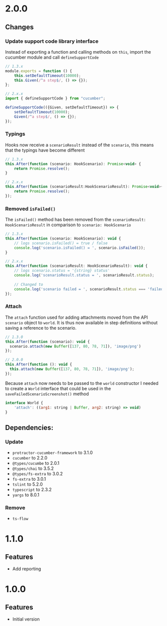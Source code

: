 <a name="2.0.0"></a>
# 2.0.0

## Changes

### Update support code library interface
Instead of exporting a function and calling methods on `this`, import the cucumber module and call `defineSupportCode`

```javascript
// 1.3.x
module.exports = function () {
    this.setDefaultTimeout(10000);
    this.Given(/^a step$/, () => {});
};

// 2.x.x
import { defineSupportCode } from "cucumber";

defineSupportCode(({Given, setDefaultTimeout}) => {
    setDefaultTimeout(10000);
    Given(/^a step$/, () => {});
});
```

### Typings
Hooks now receive a `scenarioResult` instead of the `scenario`, this means that the typings have become different

```javascript
// 1.3.x
this.After(function (scenario: HookScenario): Promise<void> {
    return Promise.resolve();
}

// 2.x.x
this.After(function (scenarioResult:HookScenarioResult): Promise<void>{
    return Promise.resolve();
});
```

### Removed `isFailed()`
The `isFailed()` method has been removed from the `scenarioResult: HookScenarioResult` in comparison to `scenario: HookScenario`
 
```javascript
// 1.3.x
this.After(function (scenario: HookScenario): void {
    // logs scenario.isFailed() = true / false
    console.log('scenario.isFailed() = ', scenario.isFailed());
}

// 2.x.x
this.After(function (scenarioResult: HookScenarioResult): void {
    // logs scenario.status = '{string} status'
    console.log('scenarioResult.status = ', scenarioResult.status);
    
    // Changed to
    console.log('scenario failed = ', scenarioResult.status === 'failed');  
});
```

### Attach
The `attach` function used for adding attachments moved from the API `scenario` object to `world`. It is thus now available in step definitions without saving a reference to the scenario.

```javascript
// 1.3.0
this.After(function (scenario): void {
  scenario.attach(new Buffer([137, 80, 78, 71]), 'image/png')
});

// 2.0.0
this.After(function (): void {
  this.attach(new Buffer([137, 80, 78, 71]), 'image/png');
});
```

Because `attach` now needs to be passed to the `world` constructor I needed to create a `World` interface that could be used in the `saveFailedScenarioScreenshot()` method

```javascript
interface World {
    'attach': ((arg1: string | Buffer, arg2: string) => void)
}
```

## Dependencies:

### Update
- `protractor-cucumber-framework` to 3.1.0
- `cucumber` to 2.2.0
- `@types/cucumbe` to 2.0.1
- `@types/chai` to 3.5.2
- `@types/fs-extra` to 3.0.2
- `fs-extra` to 3.0.1
- `tslint` to 5.2.0
- `typescript` to 2.3.2
- `yargs` to 8.0.1

### Remove
- `ts-flow`



<a name="1.1.0"></a>
# 1.1.0

## Features
- Add reporting


<a name="1.0.0"></a>
# 1.0.0

## Features

- Initial version